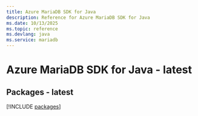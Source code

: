 ```yaml
---
title: Azure MariaDB SDK for Java
description: Reference for Azure MariaDB SDK for Java
ms.date: 10/13/2025
ms.topic: reference
ms.devlang: java
ms.service: mariadb
---
```

# Azure MariaDB SDK for Java - latest
## Packages - latest
[!INCLUDE [packages](mariadb-index.md)]